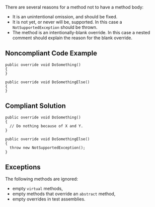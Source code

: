
There are several reasons for a method not to have a method body:

- It is an unintentional omission, and should be fixed.
- It is not yet, or never will be, supported. In this case a `NotSupportedException` should be thrown.
- The method is an intentionally-blank override. In this case a nested comment should explain the reason for the blank override.


## Noncompliant Code Example


    public override void DoSomething()
    {
    }
    
    public override void DoSomethingElse()
    {
    }


## Compliant Solution


    public override void DoSomething()
    {
      // Do nothing because of X and Y.
    }
    
    public override void DoSomethingElse()
    {
      throw new NotSupportedException();
    }


## Exceptions

The following methods are ignored:

- empty `virtual` methods,
- empty methods that override an `abstract` method,
- empty overrides in test assemblies.

